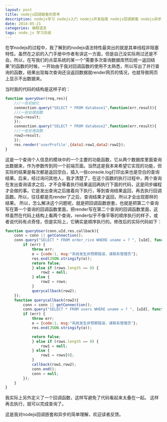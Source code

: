 ```yaml
---
layout: post
title: nodejs回调嵌套的思考
description: nodejs学习 nodejs入门 nodejs开发指南 nodejs回调嵌套 nodejs异步查询
date: 2014-05-21
categories: 编程语言
tags: node.js 学习总结
---
```

在学nodejs的过程中，我了解到的nodejs语法特性最突出的就是其单线程非阻塞特性。虽然在之前的入门手册中作者有讲这一方面，但是自己没实际用过还是不会。所以，在写我们的点菜系统的某一个“需要多次查询数据库然后统一返回结果”的函数的时候，一开始由于我对回调函数的使用不太熟悉，所以写出了并行查询的函数，结果出现每次查询还没返回数据就render网页的情况，也就导致网页上显示不出数据来。
<!--more-->
当时我的代码的结构是这样子的：
```javascript
function queryUser(req,res){
    ///一些初始化
    connection.query("SELECT * FROM database1",function(err,result){
    ///一些处理函数
    row1=result;
    });
    connection.query("SELECT * FROM database2",function(err,result){
    ///一些处理函数
    row2=result;
    });
    res.render('userProfile',{data1:row1,data2:row2});
}
```
这是一个查询个人信息的模块中的一个主要的功能函数，它从两个数据库里面查询出数据来，作为参数传到同一个前端页面。当然这是我本来希望它实现的功能，但实际的结果是每次都是返回空白，插入一些console.log打印出来也是空白的查询结果。后来，经过询问其他人，我才清楚了，在这个函数的执行过程中，两个查询在发出查询请求之后，才不会等着执行结果返回再执行下面的代码，这是同步编程才会做的事。它是发出查询之后接着向下执行，等到查询结果返回，再去执行回调函数。所以，往往都是先render了之后，查询结果才返回，所以才会出现那样的结果。
所以，怎么解决这个问题呢，就是把回调函数嵌套，也就是把第二个查询写在第一个查询的回调函数里面，把render写在第二个查询的回调函数里面，这样虽然在代码上结构上看两个查询，render似乎不像平等的顺序执行的样子，或者说代码有点奇怪，但是实际上，它确实是顺序执行的。修改后的实际代码如下：
```javascript
function queryUser(conn,uId,res,callback){
    conn = conn || getConnection();
    conn.query("SELECT * FROM order_rice WHERE uname = ? ", [uId], function(err, rows, fields) {
        if (err) {
            throw err;
            o = {code:1, msg:"系统发生非预期错误，请联系管理员"};
            res.end(JSON.stringify(o));
            return false;
            } else if (rows.length == 0) {
                row2 = null;
            } else {
                row2 = rows;
            }
            querycallback(row2);
    });
    function querycallback(row2){
        conn = conn || getConnection();
        conn.query("SELECT * FROM users WHERE uname = ? ", [uId], function(err, rows, fields) {
        if (err) {
            throw err;
            o = {code:1, msg:"系统发生非预期错误，请联系管理员"};
            res.end(JSON.stringify(o));

            return false;
            } else if (rows.length == 0) {
                row1 = null;
            } else {
                row1 = rows[0];
            }
            callback(row1,row2);
            conn.end();
            conn = null;
        });
    }
}
```
我实际上另外定义了一个回调函数，这样写避免了代码看起来太叠在一起。
这样再去执行，就可以完成查询了。

这是我对nodejs回调嵌套和异步的简单理解，欢迎读者反馈。